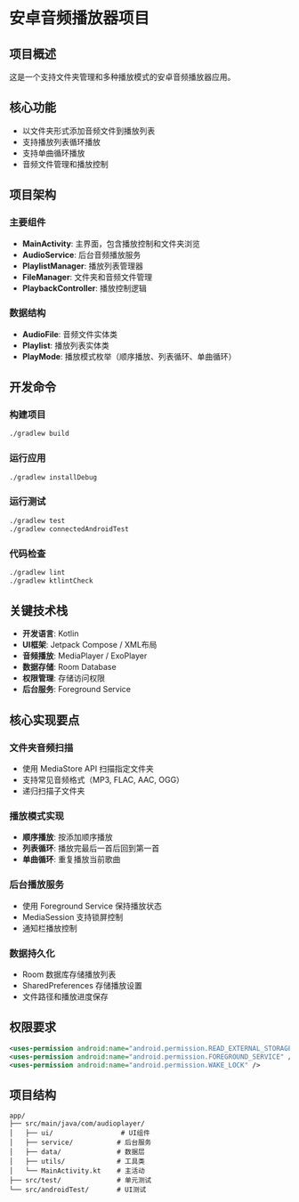 # 安卓音频播放器项目

## 项目概述
这是一个支持文件夹管理和多种播放模式的安卓音频播放器应用。

## 核心功能
- 以文件夹形式添加音频文件到播放列表
- 支持播放列表循环播放
- 支持单曲循环播放
- 音频文件管理和播放控制

## 项目架构

### 主要组件
- **MainActivity**: 主界面，包含播放控制和文件夹浏览
- **AudioService**: 后台音频播放服务
- **PlaylistManager**: 播放列表管理器
- **FileManager**: 文件夹和音频文件管理
- **PlaybackController**: 播放控制逻辑

### 数据结构
- **AudioFile**: 音频文件实体类
- **Playlist**: 播放列表实体类
- **PlayMode**: 播放模式枚举（顺序播放、列表循环、单曲循环）

## 开发命令

### 构建项目
```bash
./gradlew build
```

### 运行应用
```bash
./gradlew installDebug
```

### 运行测试
```bash
./gradlew test
./gradlew connectedAndroidTest
```

### 代码检查
```bash
./gradlew lint
./gradlew ktlintCheck
```

## 关键技术栈
- **开发语言**: Kotlin
- **UI框架**: Jetpack Compose / XML布局
- **音频播放**: MediaPlayer / ExoPlayer 
- **数据存储**: Room Database
- **权限管理**: 存储访问权限
- **后台服务**: Foreground Service

## 核心实现要点

### 文件夹音频扫描
- 使用 MediaStore API 扫描指定文件夹
- 支持常见音频格式（MP3, FLAC, AAC, OGG）
- 递归扫描子文件夹

### 播放模式实现
- **顺序播放**: 按添加顺序播放
- **列表循环**: 播放完最后一首后回到第一首
- **单曲循环**: 重复播放当前歌曲

### 后台播放服务
- 使用 Foreground Service 保持播放状态
- MediaSession 支持锁屏控制
- 通知栏播放控制

### 数据持久化
- Room 数据库存储播放列表
- SharedPreferences 存储播放设置
- 文件路径和播放进度保存

## 权限要求
```xml
<uses-permission android:name="android.permission.READ_EXTERNAL_STORAGE" />
<uses-permission android:name="android.permission.FOREGROUND_SERVICE" />
<uses-permission android:name="android.permission.WAKE_LOCK" />
```

## 项目结构
```
app/
├── src/main/java/com/audioplayer/
│   ├── ui/                 # UI组件
│   ├── service/           # 后台服务
│   ├── data/              # 数据层
│   ├── utils/             # 工具类
│   └── MainActivity.kt    # 主活动
├── src/test/              # 单元测试
└── src/androidTest/       # UI测试
```
